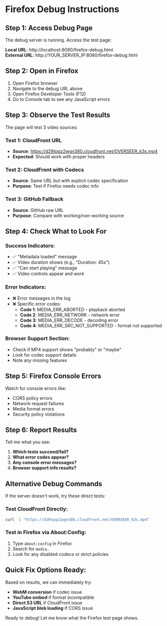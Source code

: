 # Firefox Debug Instructions

## Step 1: Access Debug Page

The debug server is running. Access the test page:

**Local URL**: http://localhost:8080/firefox-debug.html  
**External URL**: http://YOUR_SERVER_IP:8080/firefox-debug.html

## Step 2: Open in Firefox

1. Open Firefox browser
2. Navigate to the debug URL above
3. Open Firefox Developer Tools (F12)
4. Go to Console tab to see any JavaScript errors

## Step 3: Observe the Test Results

The page will test 3 video sources:

### Test 1: CloudFront URL
- **Source**: https://d29tpqz2wgn380.cloudfront.net/OVERSEER_k3s.mp4
- **Expected**: Should work with proper headers

### Test 2: CloudFront with Codecs
- **Source**: Same URL but with explicit codec specification
- **Purpose**: Test if Firefox needs codec info

### Test 3: GitHub Fallback
- **Source**: GitHub raw URL
- **Purpose**: Compare with working/non-working source

## Step 4: Check What to Look For

### Success Indicators:
- ✅ "Metadata loaded" message
- ✅ Video duration shows (e.g., "Duration: 45s")
- ✅ "Can start playing" message
- ✅ Video controls appear and work

### Error Indicators:
- ❌ Error messages in the log
- ❌ Specific error codes:
  - **Code 1**: MEDIA_ERR_ABORTED - playback aborted
  - **Code 2**: MEDIA_ERR_NETWORK - network error
  - **Code 3**: MEDIA_ERR_DECODE - decoding error
  - **Code 4**: MEDIA_ERR_SRC_NOT_SUPPORTED - format not supported

### Browser Support Section:
- Check if MP4 support shows "probably" or "maybe"
- Look for codec support details
- Note any missing features

## Step 5: Firefox Console Errors

Watch for console errors like:
- CORS policy errors
- Network request failures
- Media format errors
- Security policy violations

## Step 6: Report Results

Tell me what you see:

1. **Which tests succeed/fail?**
2. **What error codes appear?**
3. **Any console error messages?**
4. **Browser support info results?**

## Alternative Debug Commands

If the server doesn't work, try these direct tests:

### Test CloudFront Directly:
```bash
curl -I "https://d29tpqz2wgn380.cloudfront.net/OVERSEER_k3s.mp4"
```

### Test in Firefox via About:Config:
1. Type `about:config` in Firefox
2. Search for `media.`
3. Look for any disabled codecs or strict policies

## Quick Fix Options Ready:

Based on results, we can immediately try:
- **WebM conversion** if codec issue
- **YouTube embed** if format incompatible  
- **Direct S3 URL** if CloudFront issue
- **JavaScript blob loading** if CORS issue

Ready to debug! Let me know what the Firefox test page shows.